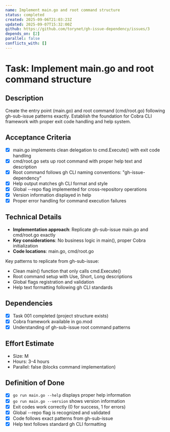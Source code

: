 ```yaml
---
name: Implement main.go and root command structure
status: completed
created: 2025-09-06T21:03:23Z
updated: 2025-09-07T15:32:00Z
github: https://github.com/torynet/gh-issue-dependency/issues/3
depends_on: [2]
parallel: false
conflicts_with: []
---
```


# Task: Implement main.go and root command structure

## Description
Create the entry point (main.go) and root command (cmd/root.go) following gh-sub-issue patterns exactly. Establish the foundation for Cobra CLI framework with proper exit code handling and help system.

## Acceptance Criteria
- [x] main.go implements clean delegation to cmd.Execute() with exit code handling
- [x] cmd/root.go sets up root command with proper help text and description
- [x] Root command follows gh CLI naming conventions: "gh-issue-dependency"
- [x] Help output matches gh CLI format and style
- [x] Global --repo flag implemented for cross-repository operations
- [x] Version information displayed in help
- [x] Proper error handling for command execution failures

## Technical Details
- **Implementation approach**: Replicate gh-sub-issue main.go and cmd/root.go exactly
- **Key considerations**: No business logic in main(), proper Cobra initialization
- **Code locations**: main.go, cmd/root.go

Key patterns to replicate from gh-sub-issue:
- Clean main() function that only calls cmd.Execute()
- Root command setup with Use, Short, Long descriptions
- Global flags registration and validation
- Help text formatting following gh CLI standards

## Dependencies
- [x] Task 001 completed (project structure exists)
- [x] Cobra framework available in go.mod
- [x] Understanding of gh-sub-issue root command patterns

## Effort Estimate
- Size: M
- Hours: 3-4 hours
- Parallel: false (blocks command implementation)

## Definition of Done
- [x] `go run main.go --help` displays proper help information
- [x] `go run main.go --version` shows version information
- [x] Exit codes work correctly (0 for success, 1 for errors)
- [x] Global --repo flag is recognized and validated
- [x] Code follows exact patterns from gh-sub-issue
- [x] Help text follows standard gh CLI formatting
